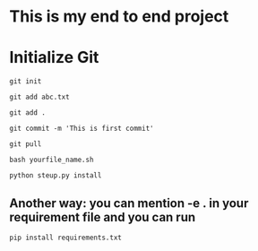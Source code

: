 # This is my end to end project

# Initialize Git
```
git init
```

```
git add abc.txt

git add .
```
```
git commit -m 'This is first commit'
```
```
git pull 
```
```
bash yourfile_name.sh
```
```
python steup.py install
```
## Another way: you can mention -e . in your requirement file and you can run

```
pip install requirements.txt
```